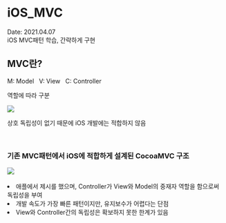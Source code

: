 # iOS_MVC
Date: 2021.04.07
<br>iOS MVC패턴 학습, 간략하게 구현

<h2>MVC란?</h2>
M: Model &nbsp
V: View &nbsp
C: Controller<br>
<p>역할에 따라 구분</p>
<img src="https://user-images.githubusercontent.com/56987664/113826495-2dec3500-97bd-11eb-91eb-87505196a6be.png"> <br>
<p>상호 독립성이 없기 때문에 iOS 개발에는 적합하지 않음</p>

<br>
<h3>기존 MVC패턴에서 iOS에 적합하게 설계된 CocoaMVC 구조</h3>
<img src="https://user-images.githubusercontent.com/56987664/113826052-abfc0c00-97bc-11eb-8dfc-69da82bb06d0.png"> <br><br>
<li>애플에서 제시를 했으며, Controller가 View와 Model의 중재자 역할을 함으로써 독립성을 부여</li>
<li>개발 속도가 가장 빠른 패턴이지만, 유지보수가 어렵다는 단점</li>
<li>View와 Controller간의 독립성은 확보하지 못한 한계가 있음</li>